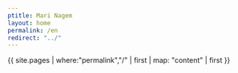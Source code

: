 ```yaml
---
ptitle: Mari Nagem
layout: home
permalink: /en
redirect: "../"
---
```

{{ site.pages | where:"permalink","/" | first | map: "content" | first }}
